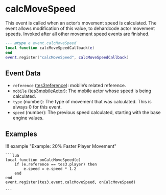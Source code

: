 # calcMoveSpeed

This event is called when an actor’s movement speed is calculated. The event allows modification of this value, to dehardcode actor movement speeds. Invoked after all other movement speed events are finished.

```lua
--- @type e event.calcMoveSpeed
local function calcMoveSpeedCallback(e)
end
event.register("calcMoveSpeed", calcMoveSpeedCallback)
```

## Event Data

* `reference` ([tes3reference](../../types/tes3reference)): mobile’s related reference.
* `mobile` ([tes3mobileActor](../../types/tes3mobileActor)): The mobile actor whose speed is being calculated.
* `type` (number): The type of movement that was calculated. This is always 0 for this event.
* `speed` (number): The previous speed calculated, starting with the base engine values.

## Examples

!!! example "Example: 20% Faster Player Movement"

	```lua
	local function onCalcMoveSpeed(e)
	    if (e.reference == tes3.player) then
	        e.speed = e.speed * 1.2
	    end
	end
	event.register(tes3.event.calcMoveSpeed, onCalcMoveSpeed)

	```


